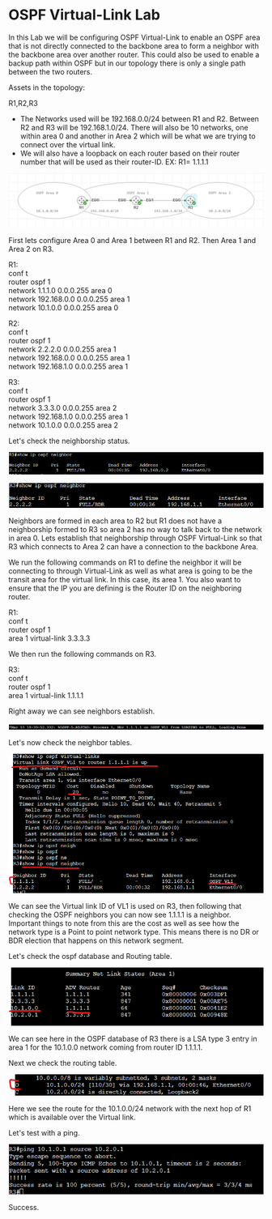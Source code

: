 # OSPF Virtual-Link Lab

In this Lab we will be configuring OSPF Virtual-Link to enable an OSPF area that is not directly connected to the backbone area to form a neighbor with the backbone area over another router. This could also be used to enable a backup path within OSPF but in our topology there is only a single path between the two routers.

Assets in the topology:

R1,R2,R3

- The Networks used will be 192.168.0.0/24 between R1 and R2. Between R2 and R3 will be 192.168.1.0/24. There will also be 10 networks, one within area 0 and another in Area 2 which will be what we are trying to connect over the virtual link.
- We will also have a loopback on each router based on their router number that will be used as their router-ID. EX: R1= 1.1.1.1

![Topology](Images/Topology.png)

First lets configure Area 0 and Area 1 between R1 and R2. Then Area 1 and Area 2 on R3.

R1:  
conf t  
router ospf 1  
network 1.1.1.0 0.0.0.255 area 0  
network 192.168.0.0 0.0.0.255 area 1  
network 10.1.0.0 0.0.0.255 area 0  

R2:  
conf t  
router ospf 1  
network 2.2.2.0 0.0.0.255 area 1  
network 192.168.0.0 0.0.0.255 area 1  
network 192.168.1.0 0.0.0.255 area 1

R3:  
conf t  
router ospf 1  
network 3.3.3.0 0.0.0.255 area 2   
network 192.168.1.0 0.0.0.255 area 1  
network 10.1.0.0 0.0.0.255 area 2  

Let's check the neighborship status.

![R1-Neighbor-No-R3](Images/R1-Neighbor-No-R3.png)

![R3-Neighbor-No-R1](Images/R3-Neighbor-No-R1.png)

Neighbors are formed in each area to R2 but R1 does not have a neighborship formed to R3 so area 2 has no way to talk back to the network in area 0. Lets establish that neighborship through OSPF Virtual-Link so that R3 which connects to Area 2 can have a connection to the backbone Area.

We run the following commands on R1 to define the neighbor it will be connecting to through Virtual-Link as well as what area is going to be the transit area for the virtual link. In this case, its area 1. You also want to ensure that the IP you are defining is the Router ID on the neighboring router.

R1:  
conf t  
router ospf 1  
area 1 virtual-link 3.3.3.3

We then run the following commands on R3.

R3:  
conf t  
router ospf 1  
area 1 virtual-link 1.1.1.1 

Right away we can see neighbors establish.

![R3-NB-EST](Images/R3-NB-EST.png)

Let's now check the neighbor tables.

![R3-Neighbor-R1](Images/R3-Neighbor-R1.png)

We can see the Virtual link ID of VL1 is used on R3, then following that checking the OSPF neighbors you can now see 1.1.1.1 is a neighbor. Important things to note from this are the cost as well as see how the network type is a Point to point network type. This means there is no DR or BDR election that happens on this network segment.

Let's check the ospf database and Routing table.

![R3-A1-LSA3](Images/R3-A1-LSA3.png)

We can see here in the OSPF database of R3 there is a LSA type 3 entry in area 1 for the 10.1.0.0 network coming from router ID 1.1.1.1.

Next we check the routing table.

![R3-RT](Images/R3-RT.png)

Here we see the route for the 10.1.0.0/24 network with the next hop of R1 which is available over the Virtual link.

Let's test with a ping.

![R3-Ping](Images/R3-Ping.png)

Success.